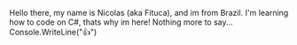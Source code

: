 Hello there, my name is Nicolas (aka Fituca), and im from Brazil.
I'm learning how to code on C#, thats why im here!
Nothing more to say...
Console.WriteLine("👍")

<!---
Fituca/Fituca is a ✨ special ✨ repository because its `README.md` (this file) appears on your GitHub profile.
You can click the Preview link to take a look at your changes.
--->
